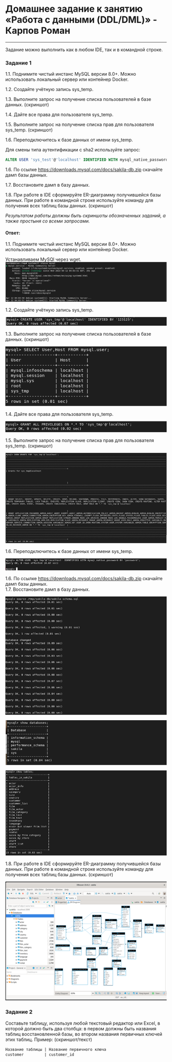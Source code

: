 # Домашнее задание к занятию «Работа с данными (DDL/DML)» - Карпов Роман

---

Задание можно выполнить как в любом IDE, так и в командной строке.

### Задание 1
1.1. Поднимите чистый инстанс MySQL версии 8.0+. Можно использовать локальный сервер или контейнер Docker.

1.2. Создайте учётную запись sys_temp. 

1.3. Выполните запрос на получение списка пользователей в базе данных. (скриншот)

1.4. Дайте все права для пользователя sys_temp. 

1.5. Выполните запрос на получение списка прав для пользователя sys_temp. (скриншот)

1.6. Переподключитесь к базе данных от имени sys_temp.

Для смены типа аутентификации с sha2 используйте запрос: 
```sql
ALTER USER 'sys_test'@'localhost' IDENTIFIED WITH mysql_native_password BY 'password';
```
1.6. По ссылке https://downloads.mysql.com/docs/sakila-db.zip скачайте дамп базы данных.

1.7. Восстановите дамп в базу данных.

1.8. При работе в IDE сформируйте ER-диаграмму получившейся базы данных. При работе в командной строке используйте команду для получения всех таблиц базы данных. (скриншот)

*Результатом работы должны быть скриншоты обозначенных заданий, а также простыня со всеми запросами.*

#### Ответ:  

1.1. Поднимите чистый инстанс MySQL версии 8.0+. Можно использовать локальный сервер или контейнер Docker.  

Устанавливаем MySQl через wget.  
![Скрин](https://github.com/Karhq/12.2_hw_DDL-DML/blob/main/num1.png)   
  
1.2. Создайте учётную запись sys_temp.   
  
![Скрин](https://github.com/Karhq/12.2_hw_DDL-DML/blob/main/num2.png)   

1.3. Выполните запрос на получение списка пользователей в базе данных. (скриншот)
  
![Скрин](https://github.com/Karhq/12.2_hw_DDL-DML/blob/main/num3.png)   
  
1.4. Дайте все права для пользователя sys_temp. 
  
![Скрин](https://github.com/Karhq/12.2_hw_DDL-DML/blob/main/num4.png)   
  
1.5. Выполните запрос на получение списка прав для пользователя sys_temp. (скриншот)
  
![Скрин](https://github.com/Karhq/12.2_hw_DDL-DML/blob/main/num5.png)   
  
1.6. Переподключитесь к базе данных от имени sys_temp.  
  
![Скрин](https://github.com/Karhq/12.2_hw_DDL-DML/blob/main/num6.png)   

1.6. По ссылке https://downloads.mysql.com/docs/sakila-db.zip скачайте дамп базы данных.  
1.7. Восстановите дамп в базу данных.
  
![Скрин](https://github.com/Karhq/12.2_hw_DDL-DML/blob/main/num7.png)   
  
![Скрин](https://github.com/Karhq/12.2_hw_DDL-DML/blob/main/num7.1.png)   
  
![Скрин](https://github.com/Karhq/12.2_hw_DDL-DML/blob/main/num7.2.png)   
  
1.8. При работе в IDE сформируйте ER-диаграмму получившейся базы данных. При работе в командной строке используйте команду для получения всех таблиц базы данных. (скриншот)  

![Скрин](https://github.com/Karhq/12.2_hw_DDL-DML/blob/main/num8.png)   




### Задание 2
Составьте таблицу, используя любой текстовый редактор или Excel, в которой должно быть два столбца: в первом должны быть названия таблиц восстановленной базы, во втором названия первичных ключей этих таблиц. Пример: (скриншот/текст)
```
Название таблицы | Название первичного ключа
customer         | customer_id
```

